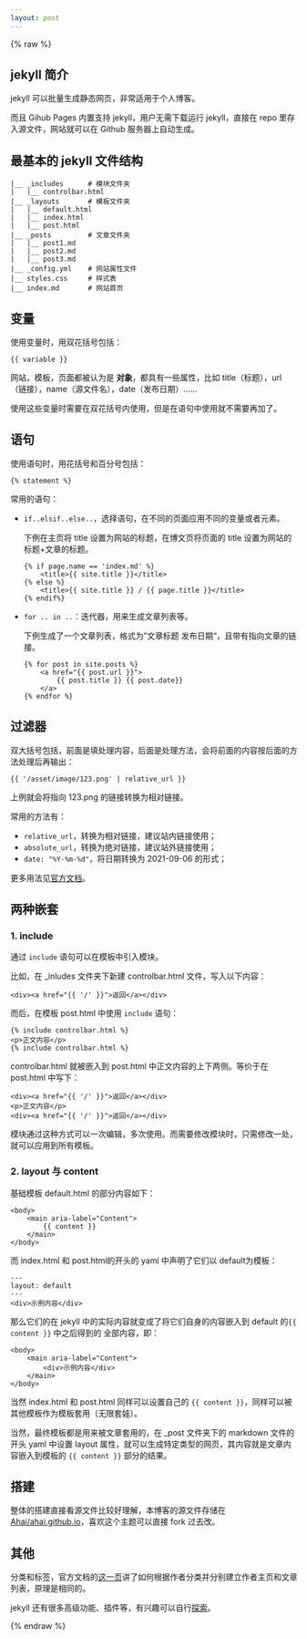 ```yaml
---
layout: post
---
```


{% raw %}

## jekyll 简介

jekyll 可以批量生成静态网页，非常适用于个人博客。

而且 Gihub Pages 内置支持 jekyll，用户无需下载运行 jekyll，直接在 repo 里存入源文件，网站就可以在 Github 服务器上自动生成。

## 最基本的 jekyll 文件结构

```
|__ _includes      # 模块文件夹
|   |__ controlbar.html
|__ _layouts       # 模板文件夹
|   |__ default.html
|   |__ index.html
|   |__ post.html
|__ _posts         # 文章文件夹
|   |__ post1.md
|   |__ post2.md
|   |__ post3.md
|__ _config.yml    # 网站属性文件
|__ styles.css     # 样式表
|__ index.md       # 网站首页
```

## 变量

使用变量时，用双花括号包括：

```
{{ variable }}
```

网站，模板，页面都被认为是 **对象**，都具有一些属性，比如 title（标题），url（链接），name（源文件名），date（发布日期）……

使用这些变量时需要在双花括号内使用，但是在语句中使用就不需要再加了。

## 语句

使用语句时，用花括号和百分号包括：

```
{% statement %}
```
常用的语句：

- `if..elsif..else..`，选择语句，在不同的页面应用不同的变量或者元素。

  下例在主页将 title 设置为网站的标题，在博文页将页面的 title 设置为网站的标题+文章的标题。

    ```
    {% if page.name == 'index.md' %}
        <title>{{ site.title }}</title>
    {% else %}
        <title>{{ site.title }} / {{ page.title }}</title>
    {% endif%}
    ```

- `for .. in ..`：迭代器，用来生成文章列表等。

    下例生成了一个文章列表，格式为”文章标题 发布日期“，且带有指向文章的链接。
    ```
    {% for post in site.posts %}
        <a href="{{ post.url }}">
            {{ post.title }} {{ post.date}}
        </a>
    {% endfor %}
    ```

## 过滤器

双大括号包括，前面是填处理内容，后面是处理方法，会将前面的内容按后面的方法处理后再输出：

```
{{ '/asset/image/123.png' | relative_url }}
```

上例就会将指向 123.png 的链接转换为相对链接。

常用的方法有：
- `relative_url`，转换为相对链接，建议站内链接使用；
- `absolute_url`，转换为绝对链接，建议站外链接使用；
- `date: "%Y-%m-%d"`，将日期转换为 2021-09-06 的形式；

更多用法见[官方文档](https://jekyllrb.com/docs/liquid/filters/)。

## 两种嵌套

### 1. include

通过 `include` 语句可以在模板中引入模块。

比如，在 _inludes 文件夹下新建 controlbar.html 文件，写入以下内容：

```
<div><a href="{{ '/' }}">返回</a></div>
```

而后，在模板 post.html 中使用 `include` 语句：

```
{% include controlbar.html %}
<p>正文内容</p>
{% include controlbar.html %}
```
controlbar.html 就被嵌入到 post.html 中正文内容的上下两侧。等价于在 post.html 中写下：

```
<div><a href="{{ '/' }}">返回</a></div>
<p>正文内容</p>
<div><a href="{{ '/' }}">返回</a></div>
```

模块通过这种方式可以一次编辑，多次使用。而需要修改模块时，只需修改一处，就可以应用到所有模板。

### 2. layout 与 content

基础模板 default.html 的部分内容如下：

```
<body>
    <main aria-label="Content">
        {{ content }}
    </main>
</body>
```

而 index.html 和 post.html的开头的 yaml 中声明了它们以 default为模板：
```
---
layout: default
---
<div>示例内容</div>
```

那么它们的在 jekyll 中的实际内容就变成了将它们自身的内容嵌入到 default 的`{{ content }}` 中之后得到的 全部内容，即：

```
<body>
    <main aria-label="Content">
        <div>示例内容</div>
    </main>
</body>
```

当然 index.html 和 post.html 同样可以设置自己的 `{{ content }}`，同样可以被其他模板作为模板套用（无限套娃）。

当然，最终模板都是用来被文章套用的，在 _post 文件夹下的 markdown 文件的开头 yaml 中设置 layout 属性，就可以生成特定类型的网页，其内容就是文章内容嵌入到模板的 `{{ content }}` 部分的结果。

## 搭建

整体的搭建直接看源文件比较好理解，本博客的源文件存储在 [Ahai/ahai.github.io](https://github.com/Ahai-8/ahai-8.github.io)，喜欢这个主题可以直接 fork 过去改。

## 其他

分类和标签，官方文档的[这一页](https://jekyllrb.com/docs/step-by-step/09-collections/)讲了如何根据作者分类并分别建立作者主页和文章列表，原理是相同的。

jekyll 还有很多高级功能、插件等，有兴趣可以自行[探索](https://jekyllrb.com/docs/)。

{% endraw %}

